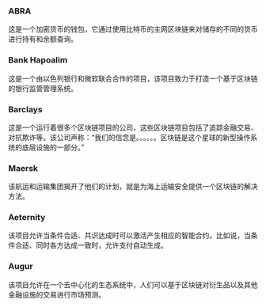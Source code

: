 ### ABRA
这是一个加密货币的钱包，它通过使用比特币的主网区块链来对储存的不同的货币进行持有和余额查询。

### Bank Hapoalim
这是一个由以色列银行和微软联合合作的项目，该项目致力于打造一个基于区块链的银行监管管理系统。

### Barclays
这是一个运行着很多个区块链项目的公司，这些区块链项目包括了追踪金融交易、对抗欺诈等。该公司声称：“我们的信念是。。。。。。区块链是这个星球的新型操作系统的底层设施的一部分。”

### Maersk
该航运和运输集团揭开了他们的计划，就是为海上运输安全提供一个区块链的解决方法。

### Aeternity
该项目允许当条件合适、共识达成时可以激活产生相应的智能合约。比如说，当条件合适、同时各方达成一致时，允许支付自动生成。

### Augur
该项目允许在一个去中心化的生态系统中，人们可以基于区块链对衍生品以及其他金融设施的交易进行市场预测。
